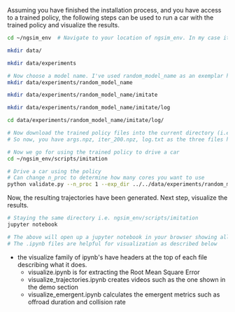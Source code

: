 Assuming you have finished the installation process, and you have access to a trained policy, the following steps can be used
to run a car with the trained policy and visualize the results. 

```bash
cd ~/ngsim_env	# Navigate to your location of ngsim_env. In my case it was in my ~

mkdir data/

mkdir data/experiments

# Now choose a model name. I've used random_model_name as an exemplar here
mkdir data/experiments/random_model_name

mkdir data/experiments/random_model_name/imitate

mkdir data/experiments/random_model_name/imitate/log

cd data/experiments/random_model_name/imitate/log/

# Now download the trained policy files into the current directory (i.e. ngsim_env/data/experiments/random_model_name/imitate/log)
# So now, you have args.npz, iter_200.npz, log.txt as the three files here. These constitute the trained policy

# Now we go for using the trained policy to drive a car
cd ~/ngsim_env/scripts/imitation

# Drive a car using the policy
# Can change n_proc to determine how many cores you want to use
python validate.py --n_proc 1 --exp_dir ../../data/experiments/random_model_name/ --params_filename itr_200.npz --random_seed 42
```
Now, the resulting trajectories have been generated. Next step, visualize the results. 

```bash
# Staying the same directory i.e. ngsim_env/scripts/imitation
jupyter notebook

# The above will open up a jupyter notebook in your browser showing all the files in the current directory. 
# The .ipynb files are helpful for visualization as described below
```
- the visualize family of ipynb's have headers at the top of each file describing what it does.
  - visualize.ipynb is for extracting the Root Mean Square Error
  - visualize_trajectories.ipynb creates videos such as the one shown in the demo section
  - visualize_emergent.ipynb calculates the emergent metrics such as offroad duration and collision rate
